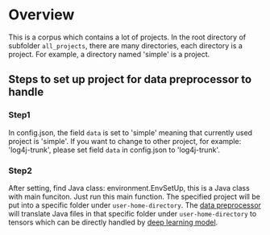 # Overview
This is a corpus which contains a lot of projects. 
In the root directory of subfolder `all_projects`, 
there are many directories, each directory is a project. 
For example, a directory named 'simple' is a project. 

## Steps to set up project for data preprocessor to handle
### Step1
In config.json, the field `data` is set to 'simple' meaning that 
currently used project is 'simple'. 
If you want to change to other project, for example: 'log4j-trunk', 
please set field `data` in config.json to 'log4j-trunk'. 
### Step2
After setting, find Java class: environment.EnvSetUp, this is a Java class with main funciton. 
Just run this main function. The specified project will be put into a specific folder under `user-home-directory`. 
The [data preprocessor](https://github.com/GrowingCode/JavaCodePreProcess) will 
translate Java files in that specific folder under `user-home-directory` to 
tensors which can be directly handled by [deep learning model](https://github.com/GrowingCode/FrameTokenMemAtten). 






